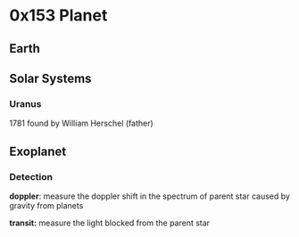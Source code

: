 # 0x153 Planet

## Earth

## Solar Systems

### Uranus

1781 found by William Herschel (father)

## Exoplanet

### Detection

**doppler**: measure the doppler shift in the spectrum of parent star caused by gravity from planets

**transit:** measure the light blocked from the parent star
